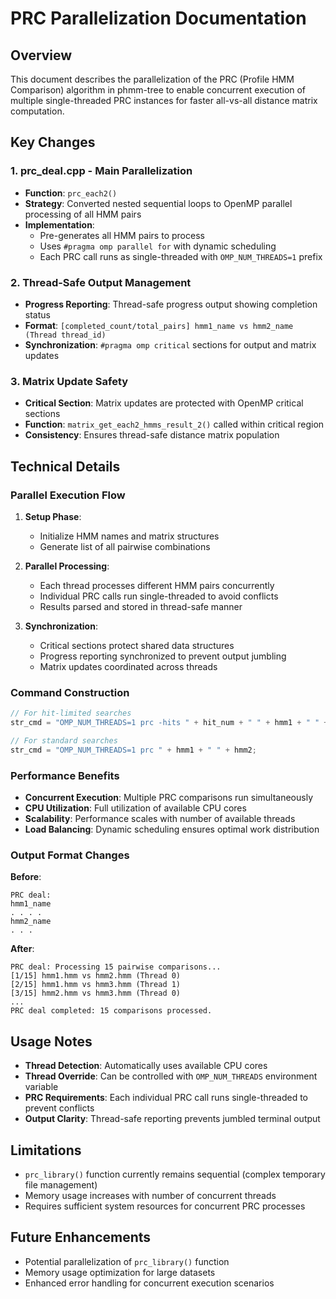 # PRC Parallelization Documentation

## Overview
This document describes the parallelization of the PRC (Profile HMM Comparison) algorithm in phmm-tree to enable concurrent execution of multiple single-threaded PRC instances for faster all-vs-all distance matrix computation.

## Key Changes

### 1. prc_deal.cpp - Main Parallelization
- **Function**: `prc_each2()`
- **Strategy**: Converted nested sequential loops to OpenMP parallel processing of all HMM pairs
- **Implementation**: 
  - Pre-generates all HMM pairs to process
  - Uses `#pragma omp parallel for` with dynamic scheduling
  - Each PRC call runs as single-threaded with `OMP_NUM_THREADS=1` prefix

### 2. Thread-Safe Output Management
- **Progress Reporting**: Thread-safe progress output showing completion status
- **Format**: `[completed_count/total_pairs] hmm1_name vs hmm2_name (Thread thread_id)`
- **Synchronization**: `#pragma omp critical` sections for output and matrix updates

### 3. Matrix Update Safety  
- **Critical Section**: Matrix updates are protected with OpenMP critical sections
- **Function**: `matrix_get_each2_hmms_result_2()` called within critical region
- **Consistency**: Ensures thread-safe distance matrix population

## Technical Details

### Parallel Execution Flow
1. **Setup Phase**: 
   - Initialize HMM names and matrix structures
   - Generate list of all pairwise combinations
   
2. **Parallel Processing**:
   - Each thread processes different HMM pairs concurrently
   - Individual PRC calls run single-threaded to avoid conflicts
   - Results parsed and stored in thread-safe manner

3. **Synchronization**:
   - Critical sections protect shared data structures
   - Progress reporting synchronized to prevent output jumbling
   - Matrix updates coordinated across threads

### Command Construction
```cpp
// For hit-limited searches
str_cmd = "OMP_NUM_THREADS=1 prc -hits " + hit_num + " " + hmm1 + " " + hmm2;

// For standard searches  
str_cmd = "OMP_NUM_THREADS=1 prc " + hmm1 + " " + hmm2;
```

### Performance Benefits
- **Concurrent Execution**: Multiple PRC comparisons run simultaneously
- **CPU Utilization**: Full utilization of available CPU cores
- **Scalability**: Performance scales with number of available threads
- **Load Balancing**: Dynamic scheduling ensures optimal work distribution

### Output Format Changes
**Before**: 
```
PRC deal: 
hmm1_name  
. . . .
hmm2_name
. . . 
```

**After**:
```
PRC deal: Processing 15 pairwise comparisons...
[1/15] hmm1.hmm vs hmm2.hmm (Thread 0)
[2/15] hmm1.hmm vs hmm3.hmm (Thread 1)
[3/15] hmm2.hmm vs hmm3.hmm (Thread 0)
...
PRC deal completed: 15 comparisons processed.
```

## Usage Notes
- **Thread Detection**: Automatically uses available CPU cores
- **Thread Override**: Can be controlled with `OMP_NUM_THREADS` environment variable
- **PRC Requirements**: Each individual PRC call runs single-threaded to prevent conflicts
- **Output Clarity**: Thread-safe reporting prevents jumbled terminal output

## Limitations
- `prc_library()` function currently remains sequential (complex temporary file management)
- Memory usage increases with number of concurrent threads
- Requires sufficient system resources for concurrent PRC processes

## Future Enhancements
- Potential parallelization of `prc_library()` function
- Memory usage optimization for large datasets
- Enhanced error handling for concurrent execution scenarios
